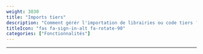 ```yaml
---
weight: 3030
title: "Imports tiers"
description: "Comment gérér l'importation de librairies ou code tiers ?"
titleIcon: "fas fa-sign-in-alt fa-rotate-90"
categories: ["Fonctionnalités"]
---
```


---
